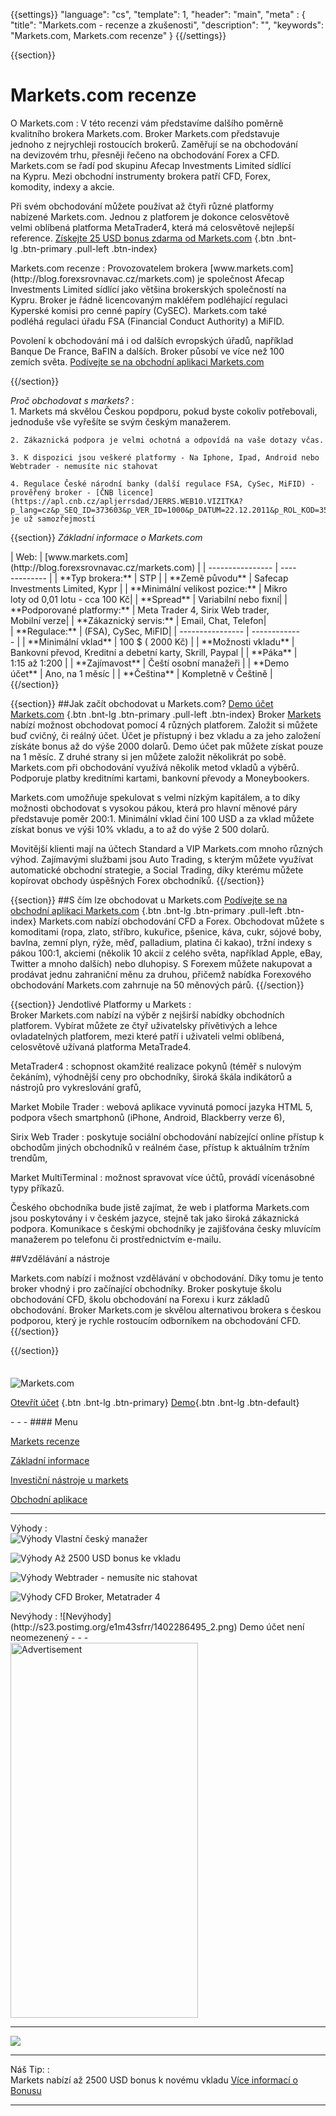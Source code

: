 {{settings}}
  "language": "cs",
  "template": 1,
  "header": "main",
  "meta" : {
    "title": "Markets.com - recenze a zkušenosti",
    "description": "",
    "keywords": "Markets.com, Markets.com recenze"
  }
{{/settings}}
<span itemprop="reviewRating" itemscope itemtype="http://schema.org/Rating">
  <meta itemprop="worstRating" content="1"/>
  <meta itemprop="ratingValue" content="85"/>
  <meta itemprop="bestRating" content="100"/>
</span>
<meta itemprop="itemreviewed" content="Markets.com">
<meta itemprop="author" content="ForexSrovnávač.cz">

<div class="row">
<div class="col-md-9" role="main" markdown="1">

{{section}}

# Markets.com recenze
<div class="row" style="width:92%">
  <div class="col-md-6" markdown="1">
O Markets.com
:    
V této recenzi vám představíme dalšího poměrně kvalitního brokera Markets.com. Broker Markets.com představuje jednoho z nejrychleji rostoucích brokerů. Zaměřují se na obchodování na devizovém trhu, přesněji řečeno na obchodování Forex a CFD. Markets.com se řadí pod skupinu Afecap Investments Limited sídlící na Kypru. Mezi obchodní instrumenty brokera patří CFD, Forex, komodity, indexy a akcie. 

Při svém obchodování můžete používat až čtyři různé platformy nabízené Markets.com. Jednou z platforem je dokonce celosvětově velmi oblíbená platforma MetaTrader4, která má celosvětově nejlepší reference.
[Získejte 25 USD bonus zdarma od Markets.com](http://blog.forexsrovnavac.cz/markets.com "Registrace") {.btn .bnt-lg .btn-primary .pull-left .btn-index}
  

</div>
  <div class="col-md-6" markdown="1">
Markets.com recenze
:    
Provozovatelem brokera [www.markets.com](http://blog.forexsrovnavac.cz/markets.com) je společnost Afecap Investments Limited sídlící jako většina brokerských společností na Kypru. Broker je řádně licencovaným makléřem podléhající regulaci Kyperské komisi pro cenné papíry (CySEC). Markets.com také podléhá regulaci úřadu FSA (Financial Conduct Authority) a MiFID. 

Povolení k obchodování má i od dalších evropských úřadů, například Banque De France, BaFIN a dalších. Broker působí ve více než 100 zemích světa.
[Podívejte se na obchodní aplikaci Markets.com](http://blog.forexsrovnavac.cz/markets.com "Registrace")

</div>
</div>


{{/section}}


*Proč obchodovat s markets?*
:    
    1. Markets má skvělou Českou popdporu, pokud byste cokoliv potřebovali, jednoduše vše vyřešíte se svým českým manažerem. 

    2. Zákaznická podpora je velmi ochotná a odpovídá na vaše dotazy včas.
    
    3. K dispozici jsou veškeré platformy - Na Iphone, Ipad, Android nebo Webtrader - nemusíte nic stahovat

    4. Regulace České národní banky (další regulace FSA, CySec, MiFID) - prověřený broker - [ČNB licence](https://apl.cnb.cz/apljerrsdad/JERRS.WEB10.VIZITKA?p_lang=cz&p_SEQ_ID=373603&p_VER_ID=1000&p_DATUM=22.12.2011&p_ROL_KOD=35) je už samozřejmostí

{{section}}
*Základní informace o Markets.com*
<div class="row" style="width:92%">
  <div class="col-md-6" markdown="1">
| Web:     |   [www.markets.com](http://blog.forexsrovnavac.cz/markets.com) |
| ---------------- | ------------- |
| **Typ brokera:**   | STP  |
| **Země původu**   | Safecap Investments Limited, Kypr  |
| **Minimální velikost pozice:** | Mikro loty od 0,01 lotu - cca 100 Kč|
| **Spread** | Variabilní nebo fixní|
| **Podporované platformy:**  | Meta Trader 4, Sirix Web trader, Mobilní verze|
| **Zákaznický servis:**  | Email, Chat, Telefon|
  </div>
  <div class="col-md-6" markdown="1">
| **Regulace:**  | (FSA), CySec, MiFID|
| ---------------- | ------------- |
| **Minimální vklad**  | 100 $ ( 2000 Kč) |
| **Možnosti vkladu**  | Bankovní převod, Kreditní a debetní karty, Skrill, Paypal |
| **Páka**  |  1:15 až 1:200 |
| **Zajímavost**  | Čeští osobní manažeři |
| **Demo účet**  | Ano, na 1 měsíc |
| **Čeština**  | Kompletně v Češtině |

</div>
</div>
{{/section}}

{{section}}
##Jak začít obchodovat u Markets.com?
[Demo účet Markets.com](http://blog.forexsrovnavac.cz/markets.com "Registrace") {.btn .bnt-lg .btn-primary .pull-left .btn-index}
Broker [Markets](http://blog.forexsrovnavac.cz/markets.com) nabízí možnost obchodovat pomocí 4 různých platforem. Založit si můžete buď cvičný, či reálný účet. Účet je přístupný i bez vkladu a za jeho založení získáte bonus až do výše 2000 dolarů. Demo účet pak můžete získat pouze na 1 měsíc. Z druhé strany si jen můžete založit několikrát po sobě. Markets.com při obchodování využívá několik metod vkladů a výběrů. Podporuje platby kreditními kartami, bankovní převody a Moneybookers. 

Markets.com umožňuje spekulovat s velmi nízkým kapitálem, a to díky možnosti obchodovat s vysokou pákou, která pro hlavní měnové páry představuje poměr 200:1. Minimální vklad činí 100 USD a za vklad můžete získat bonus ve výši 10% vkladu, a to až do výše 2 500 dolarů. 

Movitější klienti mají na účtech Standard a VIP Markets.com mnoho různých výhod. Zajímavými službami jsou Auto Trading, s kterým můžete využívat automatické obchodní strategie, a Social Trading, díky kterému můžete kopírovat obchody úspěšných Forex obchodníků.
{{/section}}

{{section}}
##S čím lze obchodovat u Markets.com
[Podívejte se na obchodní aplikaci Markets.com](http://blog.forexsrovnavac.cz/markets.com "Registrace") {.btn .bnt-lg .btn-primary .pull-left .btn-index}
Markets.com nabízí obchodování CFD a Forex. Obchodovat můžete s komoditami (ropa, zlato, stříbro, kukuřice, pšenice, káva, cukr, sójové boby, bavlna, zemní plyn, rýže, měď, palladium, platina či kakao), tržní indexy s pákou 100:1, akciemi (několik 10 akcií z celého světa, například Apple, eBay, Twitter a mnoho dalších) nebo dluhopisy.
S Forexem můžete nakupovat a prodávat jednu zahraniční měnu za druhou, přičemž nabídka Forexového obchodování Markets.com zahrnuje na 50 měnových párů.
{{/section}}

{{section}}
Jendotlivé Platformy u Markets
:   
Broker Markets.com nabízí na výběr z nejširší nabídky obchodních platforem. Vybírat můžete ze čtyř uživatelsky přívětivých a lehce ovladatelných platforem, mezi které patří i uživateli velmi oblíbená, celosvětově užívaná platforma MetaTrade4.

MetaTrader4
:    schopnost okamžité realizace pokynů (téměř s nulovým čekáním), výhodnější ceny pro obchodníky, široká škála indikátorů a nástrojů pro vykreslování grafů,

Market Mobile Trader
:    webová aplikace vyvinutá pomocí jazyka HTML 5, podpora všech smartphonů (iPhone, Android, Blackberry verze 6),

Sirix Web Trader
:   poskytuje sociální obchodování nabízející online přístup k obchodům jiných obchodníků v reálném čase, přístup k aktuálním tržním trendům,

Market MultiTerminal
:   možnost spravovat více účtů, provádí vícenásobné typy příkazů. 


Českého obchodníka bude jistě zajímat, že web i platforma Markets.com jsou poskytovány i v českém jazyce, stejně tak jako široká zákaznická podpora. Komunikace s českými obchodníky je zajišťována česky mluvícím manažerem po telefonu či prostřednictvím e-mailu.


##Vzdělávání a nástroje

Markets.com nabízí i možnost vzdělávání v obchodování. Díky tomu je tento broker vhodný i pro začínající obchodníky. Broker poskytuje školu obchodování CFD, školu obchodování na Forexu i kurz základů obchodování.
Broker Markets.com je skvělou alternativou brokera s českou podporou, který je rychle rostoucím odborníkem na obchodování CFD.
{{/section}}

{{/section}}



</div>
<div class="col-md-3" markdown="1">
<div class="well" markdown="1" style="margin-top: 2.5em">
  

![Markets.com](http://blog.forexsrovnavac.cz/wp-content/uploads/2014/10/markets-logo.jpg) 

[Otevřít účet](http://blog.forexsrovnavac.cz/markets.com "Registrace") {.btn .bnt-lg .btn-primary} [Demo](http://blog.forexsrovnavac.cz/markets.com "Demo účet"){.btn .bnt-lg .btn-default}
</div>
<div class="container-fluid" markdown="1">
- - -
#### Menu

[Markets recenze](http://forexsrovnavac.cz/markets-com-recenze#section-1)

[Základní informace](http://forexsrovnavac.cz/markets-com-recenze#section-2)

[Investiční nástroje u markets](http://forexsrovnavac.cz/markets-com-recenze#section-3)

[Obchodní aplikace](http://forexsrovnavac.cz/markets-com-recenze#section-4)

- - -
Výhody
:   
![Výhody](http://s28.postimg.org/lj87xfcyh/1402286470_1.png)     Vlastní český manažer

![Výhody](http://s28.postimg.org/lj87xfcyh/1402286470_1.png)     Až 2500 USD bonus ke vkladu

![Výhody](http://s28.postimg.org/lj87xfcyh/1402286470_1.png)     Webtrader - nemusíte nic stahovat

![Výhody](http://s28.postimg.org/lj87xfcyh/1402286470_1.png)     CFD Broker, Metatrader 4

</div>
<div class="container-fluid" markdown="1">
Nevýhody
:   
![Nevýhody](http://s23.postimg.org/e1m43sfrr/1402286495_2.png)     Demo účet není neomezenený
- - -

</div>

<SCRIPT language='JavaScript1.1' SRC="https://ad.doubleclick.net/ddm/adj/N8017.2070109FOREXSROVNAVAC.CZ/B9072665.122768029;sz=300x600;ord={{@timestamp}}?"></SCRIPT><NOSCRIPT><A HREF="https://ad.doubleclick.net/ddm/jump/N8017.2070109FOREXSROVNAVAC.CZ/B9072665.122768029;sz=300x600;ord={{@timestamp}}?"><IMG SRC="https://ad.doubleclick.net/ddm/ad/N8017.2070109FOREXSROVNAVAC.CZ/B9072665.122768029;sz=300x600;ord={{@timestamp}}?" BORDER=0 WIDTH=300 HEIGHT=600 ALT="Advertisement"></A></NOSCRIPT>

<div class="container-fluid" markdown="1">

- - -

<div class="container-fluid" markdown="1">
<a href="http://blog.forexsrovnavac.cz/markets.com" alt="Demo účet" target="_blank">
 <img src="http://blog.forexsrovnavac.cz/wp-content/uploads/2014/10/informace.png" width="" height=""/>

</a>

- - -
Náš Tip:
:    
Markets nabízí až 2500 USD bonus k novému vkladu [Více informací o Bonusu](http://blog.forexsrovnavac.cz/markets.com)
- - -

</div>
</div>
</div>
</div>